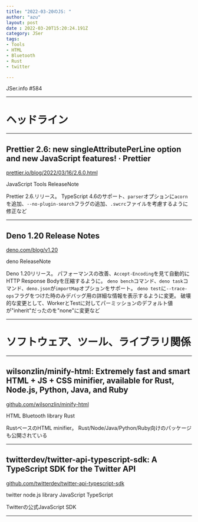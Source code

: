 ```yaml
---
title: "2022-03-20のJS: "
author: "azu"
layout: post
date : 2022-03-20T15:20:24.191Z
category: JSer
tags:
- Tools
- HTML
- Bluetooth
- Rust
- twitter

---
```


JSer.info #584

----

<h1 class="site-genre">ヘッドライン</h1>

----

## Prettier 2.6: new singleAttributePerLine option and new JavaScript features! · Prettier
[prettier.io/blog/2022/03/16/2.6.0.html](https://prettier.io/blog/2022/03/16/2.6.0.html "Prettier 2.6: new singleAttributePerLine option and new JavaScript features! · Prettier")
<p class="jser-tags jser-tag-icon"><span class="jser-tag">JavaScript</span> <span class="jser-tag">Tools</span> <span class="jser-tag">ReleaseNote</span></p>

Prettier 2.6.リリース。
TypeScript 4.6のサポート、`parser`オプションに`acorn`を追加、`--no-plugin-search`フラグの追加、`.swcrc`ファイルを考慮するように修正など


----

## Deno 1.20 Release Notes
[deno.com/blog/v1.20](https://deno.com/blog/v1.20 "Deno 1.20 Release Notes")
<p class="jser-tags jser-tag-icon"><span class="jser-tag">deno</span> <span class="jser-tag">ReleaseNote</span></p>

Deno 1.20リリース。
パフォーマンスの改善、`Accept-Encoding`を見て自動的にHTTP Response Bodyを圧縮するように。
`deno bench`コマンド、`deno task`コマンド、`deno.json`が`importMap`オプションをサポート。
`deno test`に`--trace-ops`フラグをつけた時のみデバッグ用の詳細な情報を表示するように変更。
破壊的な変更として、WorkerとTestに対してパーミッションのデフォルト値が"inherit"だったのを"none"に変更など


----
<h1 class="site-genre">ソフトウェア、ツール、ライブラリ関係</h1>

----

## wilsonzlin/minify-html: Extremely fast and smart HTML + JS + CSS minifier, available for Rust, Node.js, Python, Java, and Ruby
[github.com/wilsonzlin/minify-html](https://github.com/wilsonzlin/minify-html "wilsonzlin/minify-html: Extremely fast and smart HTML + JS + CSS minifier, available for Rust, Node.js, Python, Java, and Ruby")
<p class="jser-tags jser-tag-icon"><span class="jser-tag">HTML</span> <span class="jser-tag">Bluetooth</span> <span class="jser-tag">library</span> <span class="jser-tag">Rust</span></p>

RustベースのHTML minifier。
Rust/Node/Java/Python/Ruby向けのパッケージも公開されている


----

## twitterdev/twitter-api-typescript-sdk: A TypeScript SDK for the Twitter API
[github.com/twitterdev/twitter-api-typescript-sdk](https://github.com/twitterdev/twitter-api-typescript-sdk "twitterdev/twitter-api-typescript-sdk: A TypeScript SDK for the Twitter API")
<p class="jser-tags jser-tag-icon"><span class="jser-tag">twitter</span> <span class="jser-tag">node.js</span> <span class="jser-tag">library</span> <span class="jser-tag">JavaScript</span> <span class="jser-tag">TypeScript</span></p>

Twitterの公式JavaScript SDK


----
